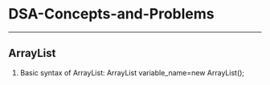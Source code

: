 # DSA-Concepts-and-Problems
<hr>

## ArrayList 
<ol>
  <li>Basic syntax of ArrayList: ArrayList<Data_type> variable_name=new ArrayList<Data_type>();</li>
</ol>
